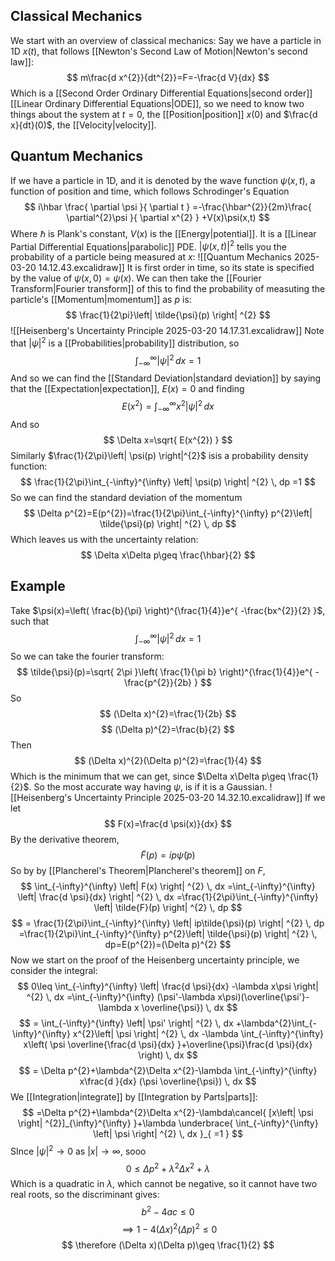 ## Classical Mechanics
We start with an overview of classical mechanics:
Say we have a particle in 1D $x(t)$, that follows [[Newton's Second Law of Motion|Newton's second law]]:
$$
m\frac{d x^{2}}{dt^{2}}=F=-\frac{d V}{dx}  
$$
Which is a [[Second Order Ordinary Differential Equations|second order]] [[Linear Ordinary Differential Equations|ODE]], so we need to know two things about the system at $t=0$, the [[Position|position]] $x(0)$ and $\frac{d x}{dt}(0)$, the [[Velocity|velocity]].
## Quantum Mechanics
If we have a particle in 1D, and it is denoted by the wave function $\psi(x,t)$, a function of position and time, which follows Schrodinger's Equation
$$
i\hbar \frac{ \partial \psi }{ \partial t } =-\frac{\hbar^{2}}{2m}\frac{ \partial^{2}\psi }{ \partial x^{2} } +V(x)\psi(x,t)
$$
Where $\hbar$ is Plank's constant, $V(x)$ is the [[Energy|potential]]. It is a [[Linear Partial Differential Equations|parabolic]] PDE. 
$\left| \psi(x,t) \right|^{2}$ tells you the probability of a particle being measured at $x$:
![[Quantum Mechanics 2025-03-20 14.12.43.excalidraw]]
It is first order in time, so its state is specified by the value of $\psi(x,0)=\psi(x)$.
We can then take the [[Fourier Transform|Fourier transform]] of this to find the probability of measuting the particle's [[Momentum|momentum]] as $p$ is:
$$
\frac{1}{2\pi}\left| \tilde{\psi}(p) \right| ^{2}
$$
![[Heisenberg's Uncertainty Principle 2025-03-20 14.17.31.excalidraw]]
Note that $\left| \psi \right|^{2}$ is a [[Probabilities|probability]] distribution, so
$$
\int_{-\infty}^{\infty} \left| \psi \right| ^{2} \, dx =1
$$
And so we can find the [[Standard Deviation|standard deviation]] by saying that the [[Expectation|expectation]], $E(x)=0$ and finding
$$
E(x^{2})=\int_{-\infty}^{\infty} x^{2}\left| \psi \right| ^{2} \, dx 
$$
And so
$$
\Delta x=\sqrt{ E(x^{2}) }
$$
Similarly $\frac{1}{2\pi}\left| \psi(p) \right|^{2}$ isis a probability density function:
$$
\frac{1}{2\pi}\int_{-\infty}^{\infty} \left| \psi(p) \right| ^{2} \, dp =1
$$
So we can find the standard deviation of the momentum
$$
\Delta p^{2}=E(p^{2})=\frac{1}{2\pi}\int_{-\infty}^{\infty} p^{2}\left| \tilde{\psi}(p) \right| ^{2} \, dp 
$$
Which leaves us with the uncertainty relation:
$$
\Delta x\Delta p\geq \frac{\hbar}{2}
$$

## Example
Take $\psi(x)=\left( \frac{b}{\pi} \right)^{\frac{1}{4}}e^{ -\frac{bx^{2}}{2} }$, such that
$$
\int_{-\infty}^{\infty} \left| \psi \right| ^{2} \, dx =1
$$
So we can take the fourier transform:
$$
\tilde{\psi}(p)=\sqrt{ 2\pi }\left( \frac{1}{\pi b} \right)^{\frac{1}{4}}e^{ -\frac{p^{2}}{2b} }
$$
So
$$
(\Delta x)^{2}=\frac{1}{2b}
$$
$$
 (\Delta p)^{2}=\frac{b}{2}
$$
Then
$$
(\Delta x)^{2}(\Delta p)^{2}=\frac{1}{4}
$$
Which is the minimum that we can get, since $\Delta x\Delta p\geq \frac{1}{2}$. So the most accurate way having $\psi$, is if it is a Gaussian.
![[Heisenberg's Uncertainty Principle 2025-03-20 14.32.10.excalidraw]]
If we let
$$
F(x)=\frac{d \psi(x)}{dx} 
$$
By the derivative theorem,
$$
\tilde{F}(p)=ip\tilde{\psi}(p)
$$
So by by [[Plancherel's Theorem|Plancherel's theorem]] on $F$,
$$
\int_{-\infty}^{\infty} \left| F(x) \right| ^{2} \, dx =\int_{-\infty}^{\infty} \left| \frac{d \psi}{dx}  \right| ^{2} \, dx =\frac{1}{2\pi}\int_{-\infty}^{\infty} \left| \tilde{F}(p) \right| ^{2} \, dp
$$
$$
= \frac{1}{2\pi}\int_{-\infty}^{\infty} \left| ip\tilde{\psi}(p) \right| ^{2} \, dp =\frac{1}{2\pi}\int_{-\infty}^{\infty} p^{2}\left| \tilde{\psi}(p) \right| ^{2} \, dp=E(p^{2})=(\Delta p)^{2}  
$$
Now we start on the proof of the Heisenberg uncertainty principle, we consider the integral:
$$
0\leq \int_{-\infty}^{\infty} \left| \frac{d \psi}{dx} -\lambda x\psi \right| ^{2} \, dx =\int_{-\infty}^{\infty} (\psi'-\lambda x\psi)(\overline{\psi'}-\lambda x  \overline{\psi}) \, dx 
$$
$$
= \int_{-\infty}^{\infty} \left| \psi' \right| ^{2} \, dx +\lambda^{2}\int_{-\infty}^{\infty} x^{2}\left| \psi \right| ^{2} \, dx -\lambda \int_{-\infty}^{\infty} x\left( \psi  \overline{\frac{d \psi}{dx} }+\overline{\psi}\frac{d \psi}{dx}  \right) \, dx 
$$
$$
= \Delta p^{2}+\lambda^{2}\Delta x^{2}-\lambda \int_{-\infty}^{\infty} x\frac{d }{dx} (\psi \overline{\psi}) \, dx 
$$
We [[Integration|integrate]] by [[Integration by Parts|parts]]:
$$
=\Delta p^{2}+\lambda^{2}\Delta x^{2}-\lambda\cancel{ [x\left| \psi \right| ^{2}]_{\infty}^{\infty} }+\lambda \underbrace{ \int_{-\infty}^{\infty} \left| \psi \right| ^{2} \, dx  }_{ =1 } 
$$
SInce $\left| \psi \right|^{2}\to0$ as $\left| x \right|\to \infty$, sooo
$$
0\leq\Delta p^{2}+\lambda^{2}\Delta x^{2}+\lambda
$$
Which is a quadratic in $\lambda$, which cannot be negative, so it cannot have two real roots, so the discriminant gives:
$$
b^{2}-4ac\leq 0
$$
$$
\implies 1-4(\Delta x)^{2}(\Delta p)^{2}\leq 0
$$
$$
 \therefore (\Delta x)(\Delta p)\geq \frac{1}{2}
$$

